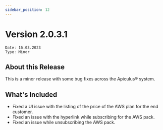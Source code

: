 ```yaml
---
sidebar_position: 12
---
```

# Version 2.0.3.1
```
Date: 16.03.2023
Type: Minor
```

## About this Release

This is a minor release with some bug fixes across the Apiculus® system.

## What's Included

- Fixed a UI issue with the listing of the price of the AWS plan for the end customer.
- Fixed an issue with the hyperlink while subscribing for the AWS pack.
- Fixed an issue while unsubscribing the AWS pack.
